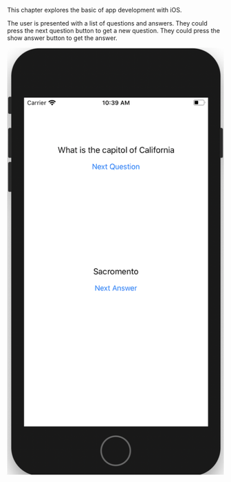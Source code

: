 This chapter explores the basic of app development with iOS.

The user is presented with a list of questions and answers.
They could press the next question button to get a new question.
They could press the show answer button to get the answer.

![App](App.png)
